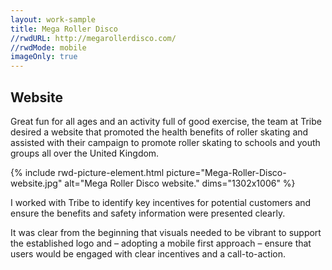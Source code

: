 ```yaml
---
layout: work-sample
title: Mega Roller Disco
//rwdURL: http://megarollerdisco.com/
//rwdMode: mobile
imageOnly: true
---
```


## Website

Great fun for all ages and an activity full of good exercise, the team at Tribe desired a website that promoted the health benefits of roller skating and assisted with their campaign to promote roller skating to schools and youth groups all over the United Kingdom.

{% include rwd-picture-element.html picture="Mega-Roller-Disco-website.jpg" alt="Mega Roller Disco website." dims="1302x1006" %}

I worked with Tribe to identify key incentives for potential customers and ensure the benefits and safety information were presented clearly.

It was clear from the beginning that visuals needed to be vibrant to support the established logo and – adopting a mobile first approach – ensure that users would be engaged with clear incentives and a call-to-action.

